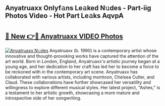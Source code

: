 ## Anyatruaxx Onlyf𝚊ns Le𝚊ked N𝚞des - Part-iig Photos Video - Hot Part Le𝚊ks AqvpA

# <h2><a href="http://ab14020.deff.icu/?id=Anyatruaxx">🔗 New 👉🔴 Anyatruaxx VIDEO Photos</a></h2>

[![Anyatruaxx N𝚞des](https://i.imgur.com/rIISA9y.gif)](http://ab14020.deff.icu/?id=Anyatruaxx)
Anyatruaxx (b. 1990) is a contemporary artist whose innovative and thought-provoking works have captured the attention of the art world. Born in London, England, Anyatruaxx's artistic journey began at a young age, and her dedication to her craft has led her to become a force to be reckoned with in the contemporary art scene. Anyatruaxx has collaborated with various artists, including mxmtoon, Chelsea Cutler, and Claud. These collaborations have further showcased her versatility and willingness to explore different musical styles. Her latest project, "Ashes," is a testament to her artistic growth, showcasing a more mature and introspective side of her songwriting.
